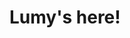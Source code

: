 # Lumy's here!

<!--
![Typing SVG](https://readme-typing-svg.demolab.com?font=Source+Code+Pro&pause=1000&color=00008B&width=435&lines=Deep+Learning+Enthusiast+🚀;Machine+Learning+Tinkerer+🤖;Exploring+the+Future+of+AI.)

---

## 🧬 About Me

- 🎓 AI Engineering student / enthusiast with strong interest in deep learning and probabilistic modeling.
- 🧠 Passionate about building explainable, safe, and impactful intelligent systems.
- 🔍 Currently exploring the intersections of AI Safety, AutoML, and Reinforcement Learning.
- ✍️ I believe in research you can implement, and implementation you can explain.

---

## 🚧 What I'm Building & Exploring

- 🤖 Developing ML pipelines for risk prediction, ranking systems, and interpretability with SHAP & LIME.
- 🧪 Tinkering with optimization frameworks (Optuna, Ray Tune) for hyperparameter search.
- 🧰 Open-sourcing useful AI tools & Kaggle notebooks for real-world datasets.

---

## ⚙️ Tech Stack

**Languages:**  
![Python](https://img.shields.io/badge/Python-3776AB?style=flat&logo=python&logoColor=white) 
![C++](https://img.shields.io/badge/C++-00599C?style=flat&logo=c%2B%2B&logoColor=white)
![Java](https://img.shields.io/badge/Java-007396?style=flat&logo=java&logoColor=white)

**Frameworks & Tools:**  
![Django](https://img.shields.io/badge/Django-092E20?style=flat&logo=django&logoColor=white)
![TensorFlow](https://img.shields.io/badge/TensorFlow-FF6F00?style=flat&logo=tensorflow&logoColor=white) 
![PyTorch](https://img.shields.io/badge/PyTorch-EE4C2C?style=flat&logo=pytorch&logoColor=white) 
![Scikit-learn](https://img.shields.io/badge/Scikit--learn-F7931E?style=flat&logo=scikit-learn&logoColor=white) 
![FastAPI](https://img.shields.io/badge/FastAPI-009688?style=flat&logo=fastapi&logoColor=white)

---

## 🏆 GitHub Trophies

[![Trophy](https://github-profile-trophy.vercel.app/?username=yourusername&theme=gruvbox)](https://github.com/ryo-ma/github-profile-trophy)

---

## Most Used Languages
[![Top Langs](https://github-readme-stats.vercel.app/api/top-langs/?username=luminolous&layout=compact&langs_count=8&theme=tokyonight)](https://github.com/anuraghazra/github-readme-stats)

---

## ✍️ My Articles

Here are some of my latest thoughts and tutorials:

- [Demystifying SHAP: Understanding Black Box ML Models](https://medium.com/@yourmedium)
- [How I Tuned My Model to 0.92 AUC Using Optuna](https://medium.com/@yourmedium)
- [What Makes a Model "Safe"? Practical Tips for AI Alignment](https://medium.com/@yourmedium)

> 📝 *(Powered by real-world case studies and competitions)*

---

## 🐍 Contribution Snake

![Snake animation](https://github.com/yourusername/yourusername/blob/output/github-contribution-grid-snake.svg)

---

## 📬 Contact Me

[![LinkedIn](https://img.shields.io/badge/LinkedIn-blue?logo=linkedin&style=flat)](https://linkedin.com/in/yourlinkedin)
[![Email](https://img.shields.io/badge/email-fafafa?style=flat&logo=gmail&logoColor=red)](mailto:your.email@example.com)

---

> *"The future doesn't belong to the smartest, but to the most curious who learn endlessly."*

---
-->
